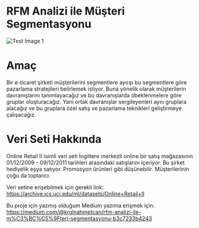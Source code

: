 # RFM Analizi ile Müşteri Segmentasyonu

![Test Image 1](https://miro.medium.com/max/9312/1*aQLOdau5-Jv4qGS1R3AiAA.png)

# Amaç

Bir e-ticaret şirketi müşterilerini segmentlere ayırıp bu segmentlere göre pazarlama stratejileri belirlemek istiyor. Buna yönelik olarak müşterilerin davranışlarını tanımlayacağız ve bu davranışlarda öbeklenmelere göre gruplar oluşturacağız. Yani ortak davranışlar sergileyenleri aynı gruplara alacağız ve bu gruplara özel satış ve pazarlama teknikleri geliştirmeye çalışacağız.

# Veri Seti Hakkında

Online Retail II isimli veri seti İngiltere merkezli online bir satış mağazasının 01/12/2009 - 09/12/2011 tarihleri arasındaki satışlarını içeriyor. Bu şirket hediyelik eşya satıyor. Promosyon ürünleri gibi düşünebilir. Müşterilerinin çoğu da toptancı. 

Veri setine erişebilmek için gerekli link: https://archive.ics.uci.edu/ml/datasets/Online+Retail+II

Bu proje için yazmış olduğum Medium yazıma erişmek için: https://medium.com/@krglnahmetcan/rfm-analizi-ile-m%C3%BC%C5%9Fteri-segmentasyonu-b3c7233b4243







